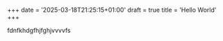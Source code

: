 +++
date = '2025-03-18T21:25:15+01:00'
draft = true
title = 'Hello World'
+++

fdnfkhdgfhjfghjvvvvfs